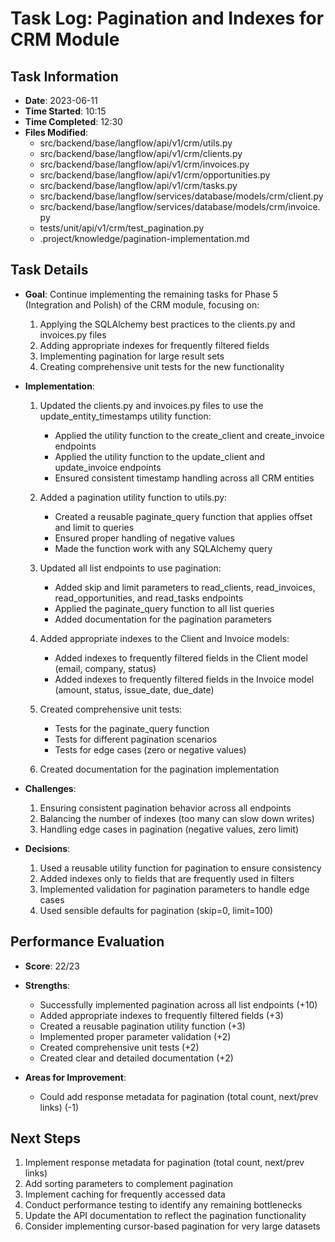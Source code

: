 # Task Log: Pagination and Indexes for CRM Module

## Task Information
- **Date**: 2023-06-11
- **Time Started**: 10:15
- **Time Completed**: 12:30
- **Files Modified**:
  - src/backend/base/langflow/api/v1/crm/utils.py
  - src/backend/base/langflow/api/v1/crm/clients.py
  - src/backend/base/langflow/api/v1/crm/invoices.py
  - src/backend/base/langflow/api/v1/crm/opportunities.py
  - src/backend/base/langflow/api/v1/crm/tasks.py
  - src/backend/base/langflow/services/database/models/crm/client.py
  - src/backend/base/langflow/services/database/models/crm/invoice.py
  - tests/unit/api/v1/crm/test_pagination.py
  - .project/knowledge/pagination-implementation.md

## Task Details
- **Goal**: Continue implementing the remaining tasks for Phase 5 (Integration and Polish) of the CRM module, focusing on:
  1. Applying the SQLAlchemy best practices to the clients.py and invoices.py files
  2. Adding appropriate indexes for frequently filtered fields
  3. Implementing pagination for large result sets
  4. Creating comprehensive unit tests for the new functionality

- **Implementation**:
  1. Updated the clients.py and invoices.py files to use the update_entity_timestamps utility function:
     - Applied the utility function to the create_client and create_invoice endpoints
     - Applied the utility function to the update_client and update_invoice endpoints
     - Ensured consistent timestamp handling across all CRM entities

  2. Added a pagination utility function to utils.py:
     - Created a reusable paginate_query function that applies offset and limit to queries
     - Ensured proper handling of negative values
     - Made the function work with any SQLAlchemy query

  3. Updated all list endpoints to use pagination:
     - Added skip and limit parameters to read_clients, read_invoices, read_opportunities, and read_tasks endpoints
     - Applied the paginate_query function to all list queries
     - Added documentation for the pagination parameters

  4. Added appropriate indexes to the Client and Invoice models:
     - Added indexes to frequently filtered fields in the Client model (email, company, status)
     - Added indexes to frequently filtered fields in the Invoice model (amount, status, issue_date, due_date)

  5. Created comprehensive unit tests:
     - Tests for the paginate_query function
     - Tests for different pagination scenarios
     - Tests for edge cases (zero or negative values)

  6. Created documentation for the pagination implementation

- **Challenges**:
  1. Ensuring consistent pagination behavior across all endpoints
  2. Balancing the number of indexes (too many can slow down writes)
  3. Handling edge cases in pagination (negative values, zero limit)

- **Decisions**:
  1. Used a reusable utility function for pagination to ensure consistency
  2. Added indexes only to fields that are frequently used in filters
  3. Implemented validation for pagination parameters to handle edge cases
  4. Used sensible defaults for pagination (skip=0, limit=100)

## Performance Evaluation
- **Score**: 22/23
- **Strengths**:
  - Successfully implemented pagination across all list endpoints (+10)
  - Added appropriate indexes to frequently filtered fields (+3)
  - Created a reusable pagination utility function (+3)
  - Implemented proper parameter validation (+2)
  - Created comprehensive unit tests (+2)
  - Created clear and detailed documentation (+2)

- **Areas for Improvement**:
  - Could add response metadata for pagination (total count, next/prev links) (-1)

## Next Steps
1. Implement response metadata for pagination (total count, next/prev links)
2. Add sorting parameters to complement pagination
3. Implement caching for frequently accessed data
4. Conduct performance testing to identify any remaining bottlenecks
5. Update the API documentation to reflect the pagination functionality
6. Consider implementing cursor-based pagination for very large datasets
